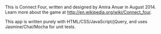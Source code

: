 This is Connect Four, written and designed by Amira Anuar in August 2014. Learn more about the game at http://en.wikipedia.org/wiki/Connect_four.

This app is written purely with HTML/CSS/JavaScript/jQuery, and uses Jasmine/Chai/Mocha for unit tests.